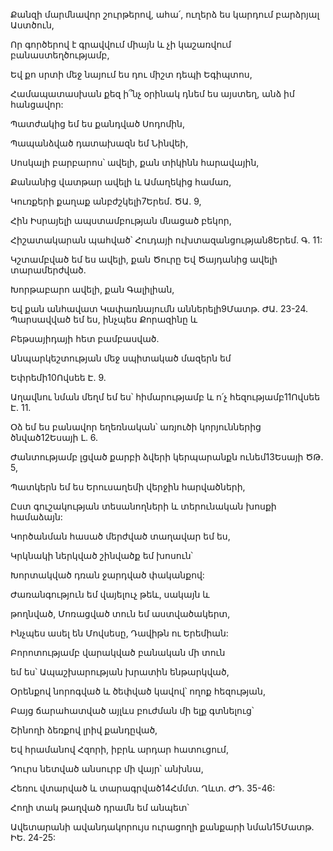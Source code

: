 Քանզի մարմնավոր շուրթերով, ահա՛, ուղերձ ես կարդում բարձրյալ Աստծուն,

Որ գործերով է գրավվում միայն և չի կաշառվում բանաստեղծությամբ,

Եվ քո սրտի մեջ նայում ես դու միշտ դեպի Եգիպտոս,

Համապատասխան քեզ ի՞նչ օրինակ դնեմ ես այստեղ, անձ իմ հանցավոր:

Պատժակից եմ ես քանդված Սոդոմին,

Պապանձված դատախազն եմ Նինվեի,

Սոսկալի բարբարոս՝ ավելի, քան տիկինն հարավային,

Քանանից վատթար ավելի և Ամաղեկից համառ,

Կուռքերի քաղաք անբժշկելի7Երեմ. ԾԱ. 9,

Հին Իսրայելի ապստամբության մնացած բեկոր,

Հիշատակարան պահված՝ Հուդայի ուխտազանցության8Երեմ. Գ. 11:

Կշտամբված եմ ես ավելի, քան Ծուրը Եվ Ծայդանից ավելի տարամերժված.

Խորթաբարո ավելի, քան Գալիլիան,

Եվ քան անհավատ Կափառնայումն աններելի9Մատթ. ԺԱ. 23-24. Պարսավված եմ ես, ինչպես Քորազինը և

Բեթսայիդայի հետ բամբասված.

Անպարկեշտության մեջ սպիտակած մազերն եմ

Եփրեմի10Ովսեե Է. 9.

Աղավնու նման մեղմ եմ ես՝ հիմարությամբ և ո՛չ հեզությամբ11Ովսեե Է. 11.

Օձ եմ ես բանավոր եղեռնական՝ առյուծի կորյուններից ծնված12Եսայի Լ. 6.

Ժանտությամբ լցված քարբի ձվերի կերպարանքն ունեմ13Եսայի ԾԹ. 5,

Պատկերն եմ ես Երուսաղեմի վերջին հարվածների,

Ըստ գուշակության տեսանողների և տերունական խոսքի համաձայն:

Կործանման հասած մերժված տաղավար եմ ես,

Կրկնակի ներկված շինվածք եմ խոսուն՝

Խորտակված դռան ջարդված փականքով:

Ժառանգություն եմ վայելուչ թեև, սակայն և

թողնված, Մոռացված տուն եմ աստվածակերտ,

Ինչպես ասել են Մովսեսը, Դավիթն ու Երեմիան:

Բորոտությամբ վարակված բանական մի տուն

եմ ես՝ Ապաշխարության խրատին ենթարկված,

Օրենքով նորոգված և ծեփված կավով՝ ողոք հեզության,

Բայց ճարահատված այլևս բուժման մի ելք գտնելուց՝

Շինողի ձեռքով լրիվ քանդըված,

Եվ հրամանով Հզորի, իբրև արդար հատուցում,

Դուրս նետված անսուրբ մի վայր՝ անխնա,

Հեռու վտարված և տարագրված14Հմմտ. Ղևտ. ԺԴ. 35-46:

Հողի տակ թաղված դրամն եմ անպետ՝

Ավետարանի ավանդակորույս ուրացողի քանքարի նման15Մատթ. ԻԵ. 24-25: